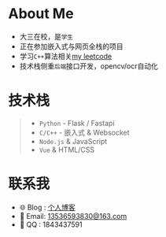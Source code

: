 #  About Me

- 大三在校，是`学生`
- 正在参加嵌入式与网页全栈的项目
- 学习`C++`算法相关[my leetcode](https://leetcode.cn/u/hgyjllk/)
- 技术栈侧重`后端`接口开发，opencv/ocr自动化

# 技术栈

> - `Python` - Flask / Fastapi
> - `C/C++` - 嵌入式 & Websocket
> - `Node.js` & JavaScript
> - `Vue` & HTML/CSS

# 联系我
- 🌐 Blog :  [个人博客](http://blog.hgyjllk.top)
- 📧 Email: [13536593830@163.com](mailto:13536593830@163.com)
- 🐧  QQ  : 1843437591

